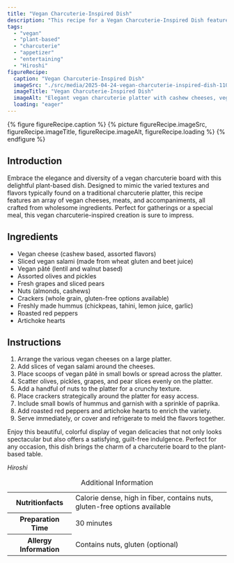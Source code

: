```yaml
---
title: "Vegan Charcuterie-Inspired Dish"
description: "This recipe for a Vegan Charcuterie-Inspired Dish features an assortment of vegan cheeses, meats, and other nibbles, perfect for entertaining or a special meal."
tags:
  - "vegan"
  - "plant-based"
  - "charcuterie"
  - "appetizer"
  - "entertaining"
  - "Hiroshi"
figureRecipe: 
  caption: "Vegan Charcuterie-Inspired Dish"
  imageSrc: "./src/media/2025-04-24-vegan-charcuterie-inspired-dish-1107.png"
  imageTitle: "Vegan Charcuterie-Inspired Dish"
  imageAlt: "Elegant vegan charcuterie platter with cashew cheeses, vegan salami, and assorted nuts, set on a wooden table in natural light."
  loading: "eager"
---
```


{% figure figureRecipe.caption %}
{% picture figureRecipe.imageSrc, figureRecipe.imageTitle, figureRecipe.imageAlt, figureRecipe.loading %}
{% endfigure %}

## Introduction

Embrace the elegance and diversity of a vegan charcuterie board with this delightful plant-based dish. Designed to mimic the varied textures and flavors typically found on a traditional charcuterie platter, this recipe features an array of vegan cheeses, meats, and accompaniments, all crafted from wholesome ingredients. Perfect for gatherings or a special meal, this vegan charcuterie-inspired creation is sure to impress.

## Ingredients

- Vegan cheese (cashew based, assorted flavors)
- Sliced vegan salami (made from wheat gluten and beet juice)
- Vegan pâté (lentil and walnut based)
- Assorted olives and pickles
- Fresh grapes and sliced pears
- Nuts (almonds, cashews)
- Crackers (whole grain, gluten-free options available)
- Freshly made hummus (chickpeas, tahini, lemon juice, garlic)
- Roasted red peppers
- Artichoke hearts

## Instructions

1. Arrange the various vegan cheeses on a large platter.
2. Add slices of vegan salami around the cheeses.
3. Place scoops of vegan pâté in small bowls or spread across the platter.
4. Scatter olives, pickles, grapes, and pear slices evenly on the platter.
5. Add a handful of nuts to the platter for a crunchy texture.
6. Place crackers strategically around the platter for easy access.
7. Include small bowls of hummus and garnish with a sprinkle of paprika.
8. Add roasted red peppers and artichoke hearts to enrich the variety.
9. Serve immediately, or cover and refrigerate to meld the flavors together.

Enjoy this beautiful, colorful display of vegan delicacies that not only looks spectacular but also offers a satisfying, guilt-free indulgence. Perfect for any occasion, this dish brings the charm of a charcuterie board to the plant-based table.

*Hiroshi*

<table><caption class='sr-only'>Additional Information</caption><tr><th>Nutritionfacts</th><td>Calorie dense, high in fiber, contains nuts, gluten-free options available&nbsp;</td></tr><tr><th>Preparation Time</th><td>30 minutes&nbsp;</td></tr><tr><th>Allergy Information</th><td>Contains nuts, gluten (optional)&nbsp;</td></tr></table>

